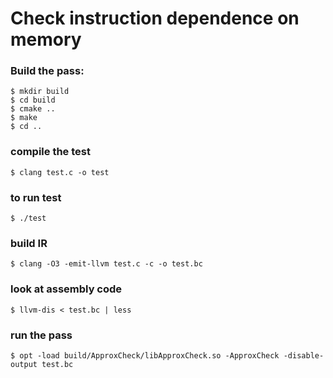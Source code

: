 # Check instruction dependence on memory


### Build the pass:

    $ mkdir build
    $ cd build
    $ cmake ..
    $ make
    $ cd ..

### compile the test
    $ clang test.c -o test

### to run test
    $ ./test

### build IR
    $ clang -O3 -emit-llvm test.c -c -o test.bc

### look at assembly code
    $ llvm-dis < test.bc | less

### run the pass
    $ opt -load build/ApproxCheck/libApproxCheck.so -ApproxCheck -disable-output test.bc
